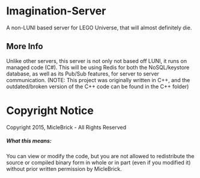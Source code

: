 # Imagination-Server
A non-LUNI based server for LEGO Universe, that will almost definitely die.

## More Info
Unlike other servers, this server is not only not based off LUNI, it runs on managed code (C#). This will be using Redis for both the NoSQL/keystore database, as well as its Pub/Sub features, for server to server communication. (NOTE: This project was originally written in C++, and the outdated/broken version of the C++ code can be found in the C++ folder)

# Copyright Notice
Copyright 2015, MicleBrick - All Rights Reserved

##### What this means:
You can view or modify the code, but you are not allowed to redistribute the source or compiled binary form in whole or in part (even if you modified it) without prior written permission by MicleBrick.

